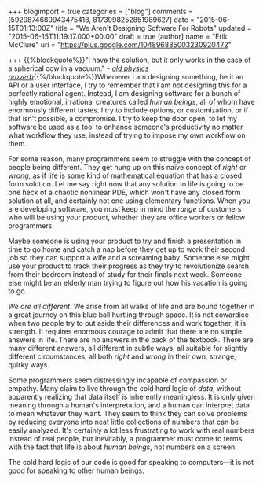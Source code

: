 +++
blogimport = true
categories = ["blog"]
comments = [5929874680943475418, 8173998252851989627]
date = "2015-06-15T01:13:00Z"
title = "We Aren't Designing Software For Robots"
updated = "2015-06-15T11:19:17.000+00:00"
draft = true
[author]
name = "Erik McClure"
uri = "https://plus.google.com/104896885003230920472"

+++
{{%blockquote%}}"I have the solution, but it only works in the case of a spherical cow in a vacuum." - *[old physics proverb](https://en.wikipedia.org/wiki/Spherical_cow)*{{%/blockquote%}}Whenever I am designing something, be it an API or a user interface, I try to remember that I am not designing this for a perfectly rational agent. Instead, I am designing software for a bunch of highly emotional, irrational creatures called *human beings*, all of whom have enormously different tastes. I try to include options, or customization, or if that isn't possible, a compromise. I try to keep the door open, to let my software be used as a tool to enhance someone's productivity no matter what workflow they use, instead of trying to impose my own workflow on them.

For some reason, many programmers seem to struggle with the concept of people being different. They get hung up on this naïve concept of *right* or *wrong*, as if life is some kind of mathematical equation that has a closed form solution. Let me say right now that any solution to life is going to be one heck of a chaotic nonlinear PDE, which won't have any closed form solution at all, and certainly not one using elementary functions. When you are developing software, you must keep in mind the *range* of customers who will be using your product, whether they are office workers or fellow programmers.

Maybe someone is using your product to try and finish a presentation in time to go home and catch a nap before they get up to work their second job so they can support a wife and a screaming baby. Someone else might use your product to track their progress as they try to revolutionize search from their bedroom instead of study for their finals next week. Someone else might be an elderly man trying to figure out how his vacation is going to go.

*We are all different*. We arise from all walks of life and are bound together in a great journey on this blue ball hurtling through space. It is not cowardice when two people try to put aside their differences and work together, it is strength. It requires enormous courage to admit that there are no simple answers in life. There are no answers in the back of the textbook. There are many different answers, all different in subtle ways, all suitable for slightly different circumstances, all both *right* and *wrong* in their own, strange, quirky ways.

Some programmers seem distressingly incapable of compassion or empathy. Many claim to live through the cold hard logic of *data*, without apparently realizing that data itself is inherently meaningless. It is only given meaning through a human's interpretation, and a human can interpret data to mean whatever they want. They seem to think they can solve problems by reducing everyone into neat little collections of numbers that can be easily analyzed. It's certainly a lot less frustrating to work with real numbers instead of real people, but inevitably, a programmer must come to terms with the fact that life is about *human beings*, not numbers on a screen.

The cold hard logic of our code is good for speaking to computers&mdash;it is not good for speaking to other human beings.
